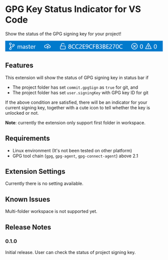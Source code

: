 # GPG Key Status Indicator for VS Code

Show the status of the GPG signing key for your project!

![stats bar sample](./images/status-bar.png)

## Features

This extension will show the status of GPG signing key in status bar if

- The project folder has set `commit.gpgSign` as `true` for git, and
- The project folder has set `user.signingKey` with GPG key ID for git

If the above condition are satisfied, there will be an indicator for your current
signing key, together with a cute icon to tell whether the key is unlocked or not.

**Note**: currently the extension only support first folder in workspace.

## Requirements

- Linux environment (It's not been tested on other platform)
- GPG tool chain (`gpg`, `gpg-agent`, `gpg-connect-agent`) above 2.1

## Extension Settings

Currently there is no setting available.

## Known Issues

Multi-folder workspace is not supported yet.

## Release Notes

### 0.1.0

Initial release. User can check the status of project signing key.
